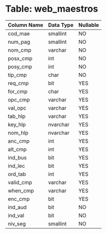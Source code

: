 # Table: web_maestros

| Column Name | Data Type | Nullable |
|-------------|-----------|----------|
| cod_mae | smallint | NO |
| num_pag | smallint | NO |
| nom_cmp | varchar | NO |
| posx_cmp | int | NO |
| posy_cmp | int | NO |
| tip_cmp | char | NO |
| req_cmp | bit | YES |
| for_cmp | char | YES |
| opc_cmp | varchar | YES |
| val_opc | varchar | YES |
| tab_hlp | varchar | YES |
| key_hlp | nvarchar | YES |
| nom_hlp | nvarchar | YES |
| anc_cmp | int | YES |
| alt_cmp | int | YES |
| ind_bus | bit | YES |
| ind_lec | bit | YES |
| ord_tab | int | YES |
| valid_cmp | varchar | YES |
| when_cmp | varchar | YES |
| enc_cmp | bit | YES |
| ind_aud | bit | NO |
| ind_val | bit | NO |
| niv_seg | smallint | NO |
